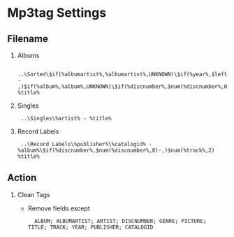 # Mp3tag Settings

## Filename
1. Albums

		..\Sorted\$if(%albumartist%,%albumartist%,UNKNOWN)\$if(%year%,$left(%year%,4) - ,)$if(%album%,%album%,UNKNOWN)\$if(%discnumber%,$num(%discnumber%,0)-,)$num(%track%,2) %title%

1. Singles

		..\Singles\%artist% - %title%

1. Record Labels

		..\Record Labels\%publisher%\%catalogid% - %album%\$if(%discnumber%,$num(%discnumber%,0)-,)$num(%track%,2) %title%

## Action
1. Clean Tags
    - Remove fields except

			ALBUM; ALBUMARTIST; ARTIST; DISCNUMBER; GENRE; PICTURE; TITLE; TRACK; YEAR; PUBLISHER; CATALOGID

